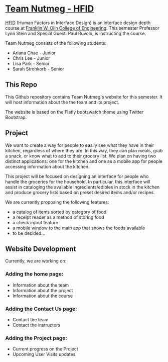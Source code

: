 # [Team Nutmeg - HFID](hfid.olin.edu/html/sa2014/s_engr3220_nutmeg/index.html)

[HFID](http://sites.google.com/site/olinhfid2013) (Human Factors in Interface Design) is an interface design depth course at [Franklin W. Olin College of Engineering](www.olin.edu). This semester Professor Lynn Stein and Special Guest: Paul Ruvolo, is instructing the course.

Team Nutmeg consists of the following students:
* Ariana Chae - Junior
* Chris Lee - Junior
* Lisa Park - Senior
* Sarah Strohkorb - Senior

## This Repo

This Github repository contains Team Nutmeg's website for this semester. It will host information about the the team and its project. 

The website is based on the Flatly bootswatch theme using Twitter Bootstrap.

## Project

We want to create a way for people to easily see what they have in their kitchen, regardless of where they are. In this way, they can plan meals, grab a snack, or know what to add to their grocery list. We plan on having two distinct applications: one for the kitchen and one as a mobile app for people accessing information about the kitchen. 

This project will be focused on designing an interface for people who handle the groceries for the household. In particular, this interface will assist in cataloging the available ingredients/edibles in stock in the kitchen and produce grocery lists based on preset desired items and/or recipes. 

We are currently proposing the following features:
* a catalog of items sorted by category of food
* a receipt reader as a method of storing food
* a check in/out feature 
* a mobile window to the main app that shows the foods available
* to be decided...

## Website Development

Currently, we are working on:
### Adding the home page:
* Information about the team
* Information about the project
* Information about the course

### Adding the Contact Us page:
* Contact the team
* Contact the instructors 

### Adding the Project page:
* Current progress on the Project
* Upcoming User Visits updates


